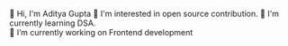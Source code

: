 👋 Hi, I'm Aditya Gupta
👀 I'm interested in open source contribution.
🌱 I'm currently learning DSA.   
🔭 I’m currently working on Frontend development

